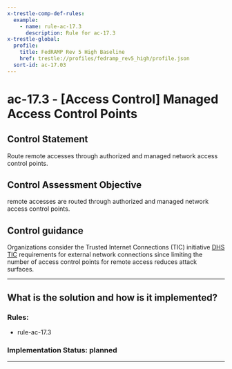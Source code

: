 ```yaml
---
x-trestle-comp-def-rules:
  example:
    - name: rule-ac-17.3
      description: Rule for ac-17.3
x-trestle-global:
  profile:
    title: FedRAMP Rev 5 High Baseline
    href: trestle://profiles/fedramp_rev5_high/profile.json
  sort-id: ac-17.03
---
```


# ac-17.3 - \[Access Control\] Managed Access Control Points

## Control Statement

Route remote accesses through authorized and managed network access control points.

## Control Assessment Objective

remote accesses are routed through authorized and managed network access control points.

## Control guidance

Organizations consider the Trusted Internet Connections (TIC) initiative [DHS TIC](#4f42ee6e-86cc-403b-a51f-76c2b4f81b54) requirements for external network connections since limiting the number of access control points for remote access reduces attack surfaces.

______________________________________________________________________

## What is the solution and how is it implemented?

<!-- For implementation status enter one of: implemented, partial, planned, alternative, not-applicable -->

<!-- Note that the list of rules under ### Rules: is read-only and changes will not be captured after assembly to JSON -->

<!-- Add control implementation description here for control: ac-17.3 -->

### Rules:

  - rule-ac-17.3

### Implementation Status: planned

______________________________________________________________________
